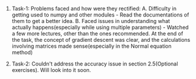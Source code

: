 1. Task-1:
  Problems faced and how were they rectified:
    A. Difficulty in getting used to numpy and other modules - Read the documentations of them to get a better idea.
    B. Faced issues in understanding what actually happens(especially while using multiple parameters) - Watched a few more                         lectures, other than the ones recommended.
  At the end of the task, the concept of gradient descent was clear, and the calculations involving matrices made sense(especially in the Normal equation method)

2. Task-2:
  Couldn't address the accuracy issue in section 2.5(Optional exercises). Will look into it soon.
